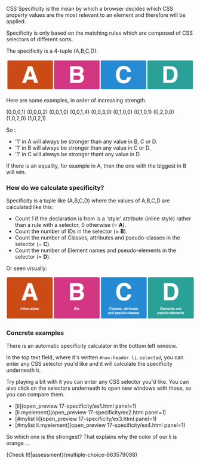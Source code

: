 CSS Specificity is the mean by which a browser decides which CSS property values are the most relevant to an element and therefore will be applied.

Specificity is only based on the matching rules which are composed of CSS selectors of different sorts.

The specificity is a 4-tuple (A,B,C,D):

![](.guides/img/illu19.png)

Here are some examples, in order of increasing strength.

(0,0,0,1)
(0,0,0,2)
(0,0,1,0)
(0,0,1,4)
(0,0,3,0)
(0,1,0,0)
(0,1,0,1)
(0,2,0,0)
(1,0,2,0)
(1,0,2,1)

So :
- '1' in A will always be stronger than any value in B, C or D.
- '1' in B will always be stronger than any value in C or D.
- '1' in C will always be stronger thant any value in D.

If there is an equality, for example in A, then the one with the biggest in B will win.

### How do we calculate specificity?

Specificity is a tuple like (A,B,C,D) where the values of A,B,C,D are calculated like this:

* Count 1 if the declaration is from is a 'style' attribute (inline style) rather than a rule with a selector, 0 otherwise (= **A**).
* Count the number of IDs in the selector (= **B**).
* Count the number of Classes, attributes and pseudo-classes in the selector (= **C**).
* Count the number of Element names and pseudo-elements in the selector (= **D**).

Or seen visually:

![](.guides/img/illu24.png)

### Concrete examples

There is an automatic specificity calculator in the bottom left window.

In the top text field, where it's written `#nav-header li.selected`, you can enter any CSS selector you'd like and it will calculate the specificity underneath it.

Try playing a bit with it you can enter any CSS selector you'd like. You can also click on the selectors underneath to open new windows with those, so you can compare them.

- [li](open_preview 17-specificity/ex1.html panel=1)
- [li.myelement](open_preview 17-specificity/ex2.html panel=1)
- [#mylist li](open_preview 17-specificity/ex3.html panel=1)
- [#mylist li.myelement](open_preview 17-specificity/ex4.html panel=1)


So which one is the strongest? That explains why the color of our li is orange ...

{Check It!|assessment}(multiple-choice-663579098)